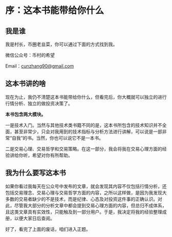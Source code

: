 # 序：这本书能带给你什么

## 我是谁

我是村长，币圈老韭菜，你可以通过下面的方式找到我。

微信公众号：币村的希望

Email：cunzhang90@gmail.com

## 这本书讲的啥

现在为止，我仍不清楚这本书能带给你什么，但看完后，你大概就可以独立的进行行情分析、独立的做投资决策了。

**本书包含两大模块。**

一是技术入门。当然与其他技术类书籍不同的是，这本书所包含的技术知识并不全面，甚至非常少，只会对我用到的技术指标与分析方法进行讲解，可以说是一部非常“自我”的书。当然，你也可以说它不是一本书。

二是交易心理、交易哲学和交易策略。在这一部分，我会将我在交易心理方面的经验讲给你听，希望对你有所帮助。

## 我为什么要写这本书

如果你看过我每天在公众号中发布的文章，就会发现其内容不仅包括行情分析，还包括交易理念、交易心理与交易哲学方面的内容，之所以这样做，是因为我发现大多数的交易者缺少的不是技术，而是纪律、心态及对投资这件事的正确认识。对此，尽管我大部分的分析文章中都会提到交易心理方面的内容，但总归不成体系，且这类文章具有实效性，只能触及到一部分用户。于是，我决定将我的经验整理成册，以便大家日后查阅。

好了，看完了上面的废话，咱们进入正题。

